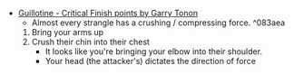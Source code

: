 - [Guillotine - Critical Finish points by Garry Tonon](https://www.youtube.com/watch?v=lYhqGFkz7Ew)
	- Almost every strangle has a crushing / compressing force. ^083aea
	1. Bring your arms up
	2. Crush their chin into their chest
		- It looks like you're bringing your elbow into their shoulder.
		- Your head (the attacker's) dictates the direction of force